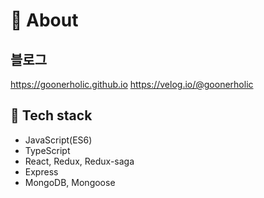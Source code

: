 📃 About
===============

## 블로그
https://goonerholic.github.io
https://velog.io/@goonerholic

## 🚀 Tech stack
- JavaScript(ES6)
- TypeScript
- React, Redux, Redux-saga
- Express
- MongoDB, Mongoose
